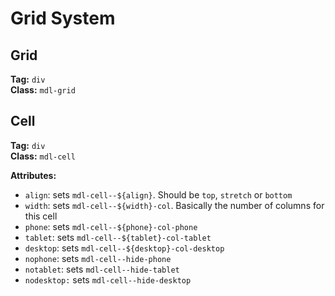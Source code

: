 # Grid System
## Grid
**Tag:** `div`  
**Class:** `mdl-grid`

## Cell
**Tag:** `div`  
**Class:** `mdl-cell`

**Attributes:**
* `align`: sets `mdl-cell--${align}`. Should be `top`, `stretch` or `bottom`
* `width`: sets `mdl-cell--${width}-col`. Basically the number of columns for this cell
* `phone`: sets `mdl-cell--${phone}-col-phone`
* `tablet`: sets `mdl-cell--${tablet}-col-tablet`
* `desktop`: sets `mdl-cell--${desktop}-col-desktop`
* `nophone`: sets `mdl-cell--hide-phone`
* `notablet`: sets `mdl-cell--hide-tablet`
* `nodesktop:` sets `mdl-cell--hide-desktop`
